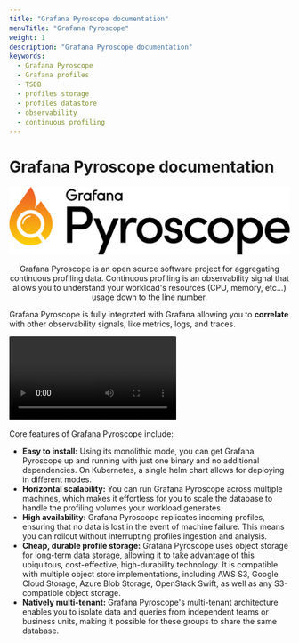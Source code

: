 ```yaml
---
title: "Grafana Pyroscope documentation"
menuTitle: "Grafana Pyroscope"
weight: 1
description: "Grafana Pyroscope documentation"
keywords:
  - Grafana Pyroscope
  - Grafana profiles
  - TSDB
  - profiles storage
  - profiles datastore
  - observability
  - continuous profiling
---
```

# Grafana Pyroscope documentation

![Grafana Pyroscope](logo.png)


<p align="center">Grafana Pyroscope is an open source software project for aggregating continuous profiling data. Continuous profiling is an
observability signal that allows you to understand your workload's resources (CPU, memory, etc...) usage down to the line number.</p>

Grafana Pyroscope is fully integrated with Grafana allowing you to **correlate** with other observability signals, like metrics, logs, and traces.

<video style="border-radius: 1%" autoplay loop>
  <source src="ui.webm" type="video/webm">
</video>

Core features of Grafana Pyroscope include:

- **Easy to install:** Using its monolithic mode, you can get Grafana Pyroscope up and
  running with just one binary and no additional dependencies. On Kubernetes, a single helm chart
  allows for deploying in different modes.
- **Horizontal scalability:**  You can run Grafana Pyroscope
   across multiple machines, which makes it effortless for you to scale the database to handle the profiling volumes your workload generates.
- **High availability:** Grafana Pyroscope replicates incoming profiles, ensuring that
  no data is lost in the event of machine failure. This means you can rollout without
  interrupting profiles ingestion and analysis.
- **Cheap, durable profile storage:** Grafana Pyroscope uses object storage for long-term data storage,
  allowing it to take advantage of this ubiquitous, cost-effective, high-durability technology.
  It is compatible with multiple object store implementations, including AWS S3,
  Google Cloud Storage, Azure Blob Storage, OpenStack Swift, as well as any S3-compatible object storage.
- **Natively multi-tenant:** Grafana Pyroscope's multi-tenant architecture enables you
  to isolate data and queries from independent teams or business units, making it
  possible for these groups to share the same database.
